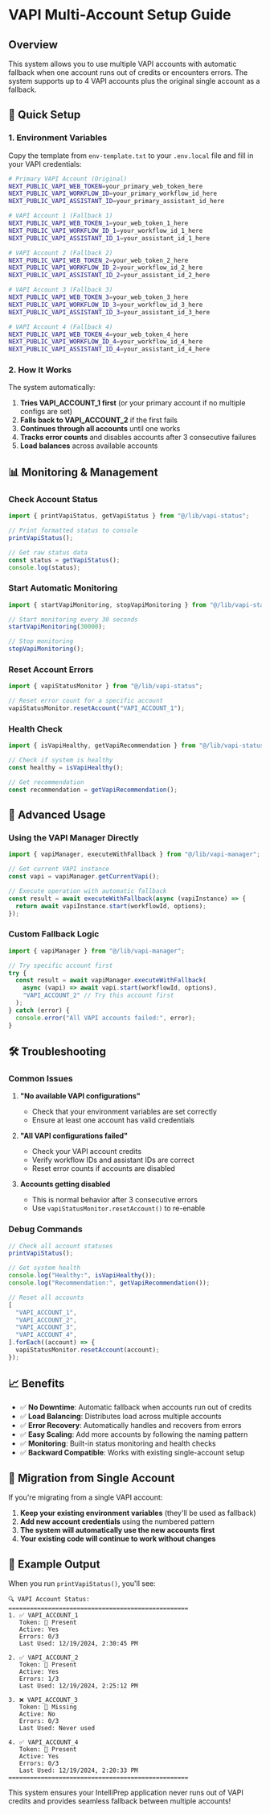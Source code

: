 # VAPI Multi-Account Setup Guide

## Overview

This system allows you to use multiple VAPI accounts with automatic fallback when one account runs out of credits or encounters errors. The system supports up to 4 VAPI accounts plus the original single account as a fallback.

## 🚀 Quick Setup

### 1. Environment Variables

Copy the template from `env-template.txt` to your `.env.local` file and fill in your VAPI credentials:

```bash
# Primary VAPI Account (Original)
NEXT_PUBLIC_VAPI_WEB_TOKEN=your_primary_web_token_here
NEXT_PUBLIC_VAPI_WORKFLOW_ID=your_primary_workflow_id_here
NEXT_PUBLIC_VAPI_ASSISTANT_ID=your_primary_assistant_id_here

# VAPI Account 1 (Fallback 1)
NEXT_PUBLIC_VAPI_WEB_TOKEN_1=your_web_token_1_here
NEXT_PUBLIC_VAPI_WORKFLOW_ID_1=your_workflow_id_1_here
NEXT_PUBLIC_VAPI_ASSISTANT_ID_1=your_assistant_id_1_here

# VAPI Account 2 (Fallback 2)
NEXT_PUBLIC_VAPI_WEB_TOKEN_2=your_web_token_2_here
NEXT_PUBLIC_VAPI_WORKFLOW_ID_2=your_workflow_id_2_here
NEXT_PUBLIC_VAPI_ASSISTANT_ID_2=your_assistant_id_2_here

# VAPI Account 3 (Fallback 3)
NEXT_PUBLIC_VAPI_WEB_TOKEN_3=your_web_token_3_here
NEXT_PUBLIC_VAPI_WORKFLOW_ID_3=your_workflow_id_3_here
NEXT_PUBLIC_VAPI_ASSISTANT_ID_3=your_assistant_id_3_here

# VAPI Account 4 (Fallback 4)
NEXT_PUBLIC_VAPI_WEB_TOKEN_4=your_web_token_4_here
NEXT_PUBLIC_VAPI_WORKFLOW_ID_4=your_workflow_id_4_here
NEXT_PUBLIC_VAPI_ASSISTANT_ID_4=your_assistant_id_4_here
```

### 2. How It Works

The system automatically:

1. **Tries VAPI_ACCOUNT_1 first** (or your primary account if no multiple configs are set)
2. **Falls back to VAPI_ACCOUNT_2** if the first fails
3. **Continues through all accounts** until one works
4. **Tracks error counts** and disables accounts after 3 consecutive failures
5. **Load balances** across available accounts

## 📊 Monitoring & Management

### Check Account Status

```typescript
import { printVapiStatus, getVapiStatus } from "@/lib/vapi-status";

// Print formatted status to console
printVapiStatus();

// Get raw status data
const status = getVapiStatus();
console.log(status);
```

### Start Automatic Monitoring

```typescript
import { startVapiMonitoring, stopVapiMonitoring } from "@/lib/vapi-status";

// Start monitoring every 30 seconds
startVapiMonitoring(30000);

// Stop monitoring
stopVapiMonitoring();
```

### Reset Account Errors

```typescript
import { vapiStatusMonitor } from "@/lib/vapi-status";

// Reset error count for a specific account
vapiStatusMonitor.resetAccount("VAPI_ACCOUNT_1");
```

### Health Check

```typescript
import { isVapiHealthy, getVapiRecommendation } from "@/lib/vapi-status";

// Check if system is healthy
const healthy = isVapiHealthy();

// Get recommendation
const recommendation = getVapiRecommendation();
```

## 🔧 Advanced Usage

### Using the VAPI Manager Directly

```typescript
import { vapiManager, executeWithFallback } from "@/lib/vapi-manager";

// Get current VAPI instance
const vapi = vapiManager.getCurrentVapi();

// Execute operation with automatic fallback
const result = await executeWithFallback(async (vapiInstance) => {
  return await vapiInstance.start(workflowId, options);
});
```

### Custom Fallback Logic

```typescript
import { vapiManager } from "@/lib/vapi-manager";

// Try specific account first
try {
  const result = await vapiManager.executeWithFallback(
    async (vapi) => await vapi.start(workflowId, options),
    "VAPI_ACCOUNT_2" // Try this account first
  );
} catch (error) {
  console.error("All VAPI accounts failed:", error);
}
```

## 🛠️ Troubleshooting

### Common Issues

1. **"No available VAPI configurations"**

   - Check that your environment variables are set correctly
   - Ensure at least one account has valid credentials

2. **"All VAPI configurations failed"**

   - Check your VAPI account credits
   - Verify workflow IDs and assistant IDs are correct
   - Reset error counts if accounts are disabled

3. **Accounts getting disabled**
   - This is normal behavior after 3 consecutive errors
   - Use `vapiStatusMonitor.resetAccount()` to re-enable

### Debug Commands

```typescript
// Check all account statuses
printVapiStatus();

// Get system health
console.log("Healthy:", isVapiHealthy());
console.log("Recommendation:", getVapiRecommendation());

// Reset all accounts
[
  "VAPI_ACCOUNT_1",
  "VAPI_ACCOUNT_2",
  "VAPI_ACCOUNT_3",
  "VAPI_ACCOUNT_4",
].forEach((account) => {
  vapiStatusMonitor.resetAccount(account);
});
```

## 📈 Benefits

- ✅ **No Downtime**: Automatic fallback when accounts run out of credits
- ✅ **Load Balancing**: Distributes load across multiple accounts
- ✅ **Error Recovery**: Automatically handles and recovers from errors
- ✅ **Easy Scaling**: Add more accounts by following the naming pattern
- ✅ **Monitoring**: Built-in status monitoring and health checks
- ✅ **Backward Compatible**: Works with existing single-account setup

## 🔄 Migration from Single Account

If you're migrating from a single VAPI account:

1. **Keep your existing environment variables** (they'll be used as fallback)
2. **Add new account credentials** using the numbered pattern
3. **The system will automatically use the new accounts first**
4. **Your existing code will continue to work without changes**

## 📝 Example Output

When you run `printVapiStatus()`, you'll see:

```
🔍 VAPI Account Status:
==================================================
1. ✅ VAPI_ACCOUNT_1
   Token: 🔑 Present
   Active: Yes
   Errors: 0/3
   Last Used: 12/19/2024, 2:30:45 PM

2. ✅ VAPI_ACCOUNT_2
   Token: 🔑 Present
   Active: Yes
   Errors: 1/3
   Last Used: 12/19/2024, 2:25:12 PM

3. ❌ VAPI_ACCOUNT_3
   Token: 🚫 Missing
   Active: No
   Errors: 0/3
   Last Used: Never used

4. ✅ VAPI_ACCOUNT_4
   Token: 🔑 Present
   Active: Yes
   Errors: 0/3
   Last Used: 12/19/2024, 2:20:33 PM
==================================================
```

This system ensures your IntelliPrep application never runs out of VAPI credits and provides seamless fallback between multiple accounts!
